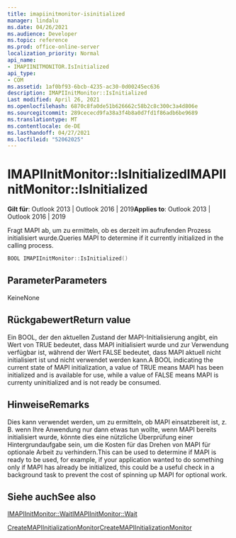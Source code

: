 ```yaml
---
title: imapiinitmonitor-isinitialized
manager: lindalu
ms.date: 04/26/2021
ms.audience: Developer
ms.topic: reference
ms.prod: office-online-server
localization_priority: Normal
api_name:
- IMAPIINITMONITOR.IsInitialized
api_type:
- COM
ms.assetid: 1af0bf93-6bcb-4235-ac30-0d00245ec636
description: IMAPIInitMonitor::IsInitialized
Last modified: April 26, 2021
ms.openlocfilehash: 6870c8fa0de51b626662c58b2c8c300c3a4d806e
ms.sourcegitcommit: 289cececd9fa38a3f4b8a0d7fd1f86adb6be9689
ms.translationtype: MT
ms.contentlocale: de-DE
ms.lasthandoff: 04/27/2021
ms.locfileid: "52062025"
---
```

# <a name="imapiinitmonitorisinitialized"></a><span data-ttu-id="2cbcb-103">IMAPIInitMonitor::IsInitialized</span><span class="sxs-lookup"><span data-stu-id="2cbcb-103">IMAPIInitMonitor::IsInitialized</span></span>
  
<span data-ttu-id="2cbcb-104">**Gilt für**: Outlook 2013 | Outlook 2016 | 2019</span><span class="sxs-lookup"><span data-stu-id="2cbcb-104">**Applies to**: Outlook 2013 | Outlook 2016 | 2019</span></span>
  
<span data-ttu-id="2cbcb-105">Fragt MAPI ab, um zu ermitteln, ob es derzeit im aufrufenden Prozess initialisiert wurde.</span><span class="sxs-lookup"><span data-stu-id="2cbcb-105">Queries MAPI to determine if it currently initialized in the calling process.</span></span>

```cpp
BOOL IMAPIInitMonitor::IsInitialized()  
```

## <a name="parameters"></a><span data-ttu-id="2cbcb-106">Parameter</span><span class="sxs-lookup"><span data-stu-id="2cbcb-106">Parameters</span></span>
<span data-ttu-id="2cbcb-107">Keine</span><span class="sxs-lookup"><span data-stu-id="2cbcb-107">None</span></span>

## <a name="return-value"></a><span data-ttu-id="2cbcb-108">Rückgabewert</span><span class="sxs-lookup"><span data-stu-id="2cbcb-108">Return value</span></span>
<span data-ttu-id="2cbcb-109">Ein BOOL, der den aktuellen Zustand der MAPI-Initialisierung angibt, ein Wert von TRUE bedeutet, dass MAPI initialisiert wurde und zur Verwendung verfügbar ist, während der Wert FALSE bedeutet, dass MAPI aktuell nicht initialisiert ist und nicht verwendet werden kann.</span><span class="sxs-lookup"><span data-stu-id="2cbcb-109">A BOOL indicating the current state of MAPI initialization, a value of TRUE means MAPI has been initialized and is available for use, while a value of FALSE means MAPI is currenty uninitialized and is not ready be consumed.</span></span>

## <a name="remarks"></a><span data-ttu-id="2cbcb-110">Hinweise</span><span class="sxs-lookup"><span data-stu-id="2cbcb-110">Remarks</span></span>
<span data-ttu-id="2cbcb-111">Dies kann verwendet werden, um zu ermitteln, ob MAPI einsatzbereit ist, z. B. wenn Ihre Anwendung nur dann etwas tun wollte, wenn MAPI bereits initialisiert wurde, könnte dies eine nützliche Überprüfung einer Hintergrundaufgabe sein, um die Kosten für das Drehen von MAPI für optionale Arbeit zu verhindern.</span><span class="sxs-lookup"><span data-stu-id="2cbcb-111">This can be used to determine if MAPI is ready to be used, for example, if your application wanted to do something only if MAPI has already be initialized, this could be a useful check in a background task to prevent the cost of spinning up MAPI for optional work.</span></span>

## <a name="see-also"></a><span data-ttu-id="2cbcb-112">Siehe auch</span><span class="sxs-lookup"><span data-stu-id="2cbcb-112">See also</span></span>

[<span data-ttu-id="2cbcb-113">IMAPIInitMonitor::Wait</span><span class="sxs-lookup"><span data-stu-id="2cbcb-113">IMAPIInitMonitor::Wait</span></span>](imapiinitmonitor-wait.md)

[<span data-ttu-id="2cbcb-114">CreateMAPIInitializationMonitor</span><span class="sxs-lookup"><span data-stu-id="2cbcb-114">CreateMAPIInitializationMonitor</span></span>](createmapiinitializationmonitor.md)
